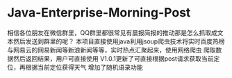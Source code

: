# Java-Enterprise-Morning-Post

相信各位朋友在微信群里，QQ群里都很常见有晨报简报的推动那是怎么抓取成文本然后发送到群里的呢？
本项目直接使用java利用jsoup爬虫技术将实时百度热榜与网易云的网易新闻等新浪新闻等等，实时热点汇聚起来，使用网络爬虫
爬取数据然后返回结果，用户可直接使用
V1.0.1更新了可直接根据post请求获取当前定位，再根据当前定位获得天气
增加了随机语录功能
